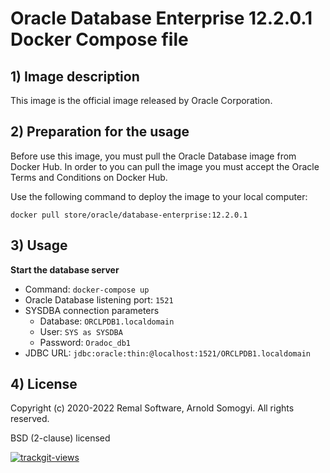 # Oracle Database Enterprise 12.2.0.1 Docker Compose file

## 1) Image description
This image is the official image released by Oracle Corporation.

## 2) Preparation for the usage
Before use this image, you must pull the Oracle Database image from Docker Hub. 
In order to you can pull the image you must accept the Oracle Terms and Conditions on Docker Hub.

Use the following command to deploy the image to your local computer:
~~~
docker pull store/oracle/database-enterprise:12.2.0.1
~~~

## 3) Usage
__Start the database server__
* Command: `docker-compose up`
* Oracle Database listening port: `1521`
* SYSDBA connection parameters
    * Database: `ORCLPDB1.localdomain`
    * User: `SYS as SYSDBA`
    * Password: `Oradoc_db1`
* JDBC URL: `jdbc:oracle:thin:@localhost:1521/ORCLPDB1.localdomain`

## 4) License
Copyright (c) 2020-2022 Remal Software, Arnold Somogyi. All rights reserved.

BSD (2-clause) licensed

<a href="https://trackgit.com"><img src="https://us-central1-trackgit-analytics.cloudfunctions.net/token/ping/kv444g8vf7bti919dcgk" alt="trackgit-views" /></a>
